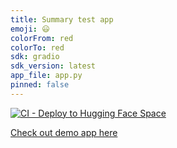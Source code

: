 ```yaml
---
title: Summary test app
emoji: 😃
colorFrom: red
colorTo: red
sdk: gradio
sdk_version: latest
app_file: app.py
pinned: false
---
```


[![CI - Deploy to Hugging Face Space](https://github.com/Jsanchez759/text_summarization/actions/workflows/main.yml/badge.svg)](https://github.com/Jsanchez759/text_summarization/actions/workflows/main.yml)

[Check out demo app here](https://huggingface.co/spaces/Jsanchez759/text_summary)
